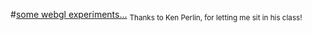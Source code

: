 #[some webgl experiments...](http://graphics.slee.xyz)
<sub>Thanks to Ken Perlin, for letting me sit in his class!</sub>
